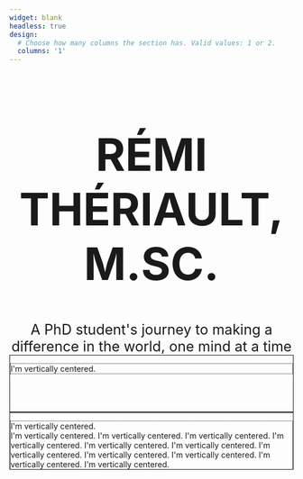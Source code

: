 ```yaml
---
widget: blank
headless: true
design:
  # Choose how many columns the section has. Valid values: 1 or 2.
  columns: '1'
---
```




<div style="text-align:center; margin: auto"> <h1 style="font-size: 80px"> RÉMI THÉRIAULT, M.SC. </h1> </div>

<div style="text-align:center; font-size: 25px; margin: auto"> A PhD student's journey to making a difference in the world, one mind at a time </div>

<div style="height:100px; border:1px solid;">
    <p style="border:1px dotted;">I'm vertically centered.</p>
</div>

<div class="vcenter" style="height:100px; border:1px solid;">
    <p style="border:1px dotted;">I'm vertically centered.<br>I'm vertically centered. I'm vertically centered. I'm vertically centered. I'm vertically centered. I'm vertically centered. I'm vertically centered. I'm vertically centered. I'm vertically centered. I'm vertically centered. I'm vertically centered. I'm vertically centered.</p>
</div>
